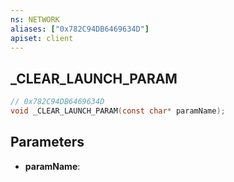 ```yaml
---
ns: NETWORK
aliases: ["0x782C94DB6469634D"]
apiset: client
---
```

## _CLEAR_LAUNCH_PARAM

```c
// 0x782C94DB6469634D
void _CLEAR_LAUNCH_PARAM(const char* paramName);
```


## Parameters
* **paramName**:



